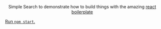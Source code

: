 <div align="center">
  Simple Search to demonstrate how to build things with the amazing <a href="https://github.com/react-boilerplate/react-boilerplate">react boilerplate
</div>

Run <code>npm start</code>.
